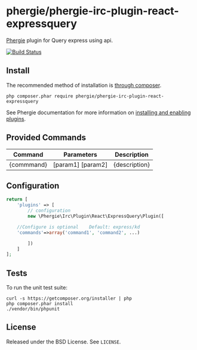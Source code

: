 # phergie/phergie-irc-plugin-react-expressquery

[Phergie](http://github.com/phergie/phergie-irc-bot-react/) plugin for Query express using api.

[![Build Status](https://secure.travis-ci.org/phergie/phergie-irc-plugin-react-expressquery.png?branch=master)](http://travis-ci.org/phergie/phergie-irc-plugin-react-expressquery)

## Install

The recommended method of installation is [through composer](http://getcomposer.org).

`php composer.phar require phergie/phergie-irc-plugin-react-expressquery`

See Phergie documentation for more information on
[installing and enabling plugins](https://github.com/phergie/phergie-irc-bot-react/wiki/Usage#plugins).

## Provided Commands

| Command    | Parameters        | Description           |
|:----------:|-------------------|-----------------------|
| {commmand} | [param1] [param2] | {description}         |
## Configuration

```php
return [
    'plugins' => [
        // configuration
        new \Phergie\Irc\Plugin\React\ExpressQuery\Plugin([

	//Configure is optional    Default: express/kd
	'commands'=>array('command1', 'command2', ...)

        ])
    ]
];
```

## Tests

To run the unit test suite:

```
curl -s https://getcomposer.org/installer | php
php composer.phar install
./vendor/bin/phpunit
```

## License

Released under the BSD License. See `LICENSE`.
